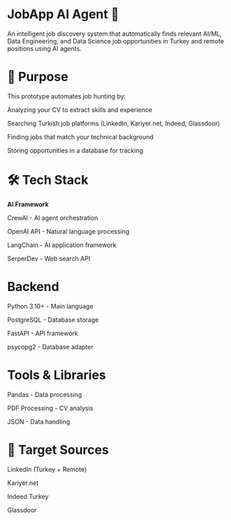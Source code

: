 # JobApp AI Agent 🤖
An intelligent job discovery system that automatically finds relevant AI/ML, Data Engineering, and Data Science job opportunities in Turkey and remote positions using AI agents.

# 🎯 Purpose
This prototype automates job hunting by:

Analyzing your CV to extract skills and experience

Searching Turkish job platforms (LinkedIn, Kariyer.net, Indeed, Glassdoor)

Finding jobs that match your technical background

Storing opportunities in a database for tracking


# 🛠️ Tech Stack
**AI Framework**

CrewAI - AI agent orchestration

OpenAI API - Natural language processing

LangChain - AI application framework

SerperDev - Web search API


# Backend

Python 3.10+ - Main language

PostgreSQL - Database storage

FastAPI - API framework

psycopg2 - Database adapter


# Tools & Libraries

Pandas - Data processing

PDF Processing - CV analysis

JSON - Data handling


# 🎯 Target Sources

LinkedIn (Turkey + Remote)

Kariyer.net

Indeed Turkey

Glassdoor
